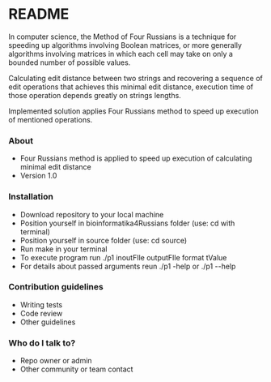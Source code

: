 # README #

In computer science, the Method of Four Russians is a technique for speeding up algorithms involving Boolean matrices, or more generally algorithms involving matrices in which each cell may take on only a bounded number of possible values.

Calculating edit distance between two strings and recovering a sequence of edit operations that achieves this minimal edit distance, execution time of those operation depends greatly on strings lengths.

Implemented solution applies Four Russians method to speed up execution of mentioned operations.

### About ###

* Four Russians method is applied to speed up execution of calculating minimal edit distance
* Version 1.0

### Installation ###

* Download repository to your local machine
* Position yourself in bioinformatika4Russians folder (use: cd with terminal)
* Position yourself in source folder (use: cd source)
* Run make in your terminal
* To execute program run ./p1 inoutFIle outputFIle format tValue
* For details about passed arguments reun ./p1 -help or ./p1 --help

### Contribution guidelines ###

* Writing tests
* Code review
* Other guidelines

### Who do I talk to? ###

* Repo owner or admin
* Other community or team contact